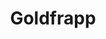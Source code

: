 ---
title: "Goldfrapp"
summary: "English electronic music duo, formed in 1999 in London. The duo consists of and ."
image: "goldfrapp.jpg"
apple_music_artist_url: "https://music.apple.com/gb/artist/goldfrapp/20135455"
wikipedia_url: "none"
---